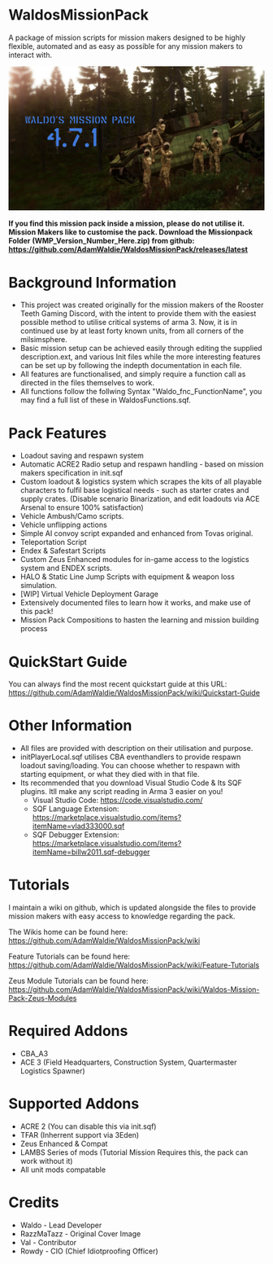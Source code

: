 # WaldosMissionPack
A package of mission scripts for mission makers designed to be highly flexible, automated and as easy as possible for any mission makers to interact with.

![alt text](https://github.com/AdamWaldie/WaldosMissionPack/blob/main/Pictures/loading.jpg?raw=true)

**If you find this mission pack inside a mission, please do not utilise it. Mission Makers like to customise the pack. Download the Missionpack Folder (WMP_Version_Number_Here.zip) from github: https://github.com/AdamWaldie/WaldosMissionPack/releases/latest**

# Background Information
- This project was created originally for the mission makers of the Rooster Teeth Gaming Discord, with the intent to provide them with the easiest possible method 
to utilise critical systems of arma 3. Now, it is in continued use by at least forty known units, from all corners of the milsimsphere.
- Basic mission setup can be achieved easily through editing the supplied description.ext, and various Init files while the more interesting features can be set up by following the indepth documentation in each file.
- All features are functionalised, and simply require a function call as directed in the files themselves to work.
- All functions follow the follwing Syntax "Waldo_fnc_FunctionName", you may find a full list of these in WaldosFunctions.sqf.

# Pack Features
- Loadout saving and respawn system
- Automatic ACRE2 Radio setup and respawn handling - based on mission makers specification in init.sqf
- Custom loadout & logistics system which scrapes the kits of all playable characters to fulfil base logistical needs - such as starter crates and supply crates. (Disable scenario Binarization, and edit loadouts via ACE Arsenal to ensure 100% satisfaction)
- Vehicle Ambush/Camo scripts.
- Vehicle unflipping actions
- Simple AI convoy script expanded and enhanced from Tovas original.
- Teleportation Script
- Endex & Safestart Scripts
- Custom Zeus Enhanced modules for in-game access to the logistics system and ENDEX scripts.
- HALO & Static Line Jump Scripts with equipment & weapon loss simulation.
- [WIP] Virtual Vehicle Deployment Garage
- Extensively documented files to learn how it works, and make use of this pack!
- Mission Pack Compositions to hasten the learning and mission building process


# QuickStart Guide
You can always find the most recent quickstart guide at this URL: https://github.com/AdamWaldie/WaldosMissionPack/wiki/Quickstart-Guide

# Other Information
- All files are provided with description on their utilisation and purpose.
- initPlayerLocal.sqf utilises CBA eventhandlers to provide respawn loadout saving/loading. You can choose whether to respawn with starting equipment, or what they died with in that file.
- Its recommended that you download Visual Studio Code & Its SQF plugins. Itll make any script reading in Arma 3 easier on you! 
    - Visual Studio Code: https://code.visualstudio.com/
    - SQF Language Extension: https://marketplace.visualstudio.com/items?itemName=vlad333000.sqf
    - SQF Debugger Extension: https://marketplace.visualstudio.com/items?itemName=billw2011.sqf-debugger

# Tutorials
I maintain a wiki on github, which is updated alongside the files to provide mission makers with easy access to knowledge regarding the pack.

The Wikis home can be found here:
https://github.com/AdamWaldie/WaldosMissionPack/wiki

Feature Tutorials can be found here:
https://github.com/AdamWaldie/WaldosMissionPack/wiki/Feature-Tutorials

Zeus Module Tutorials can be found here:
https://github.com/AdamWaldie/WaldosMissionPack/wiki/Waldos-Mission-Pack-Zeus-Modules

# Required Addons
- CBA_A3
- ACE 3 (Field Headquarters, Construction System, Quartermaster Logistics Spawner)

# Supported Addons
- ACRE 2 (You can disable this via init.sqf)
- TFAR (Inherrent support via 3Eden)
- Zeus Enhanced & Compat
- LAMBS Series of mods (Tutorial Mission Requires this, the pack can work without it)
- All unit mods compatable

# Credits
- Waldo - Lead Developer
- RazzMaTazz - Original Cover Image
- Val - Contributor
- Rowdy - CIO (Chief Idiotproofing Officer)
